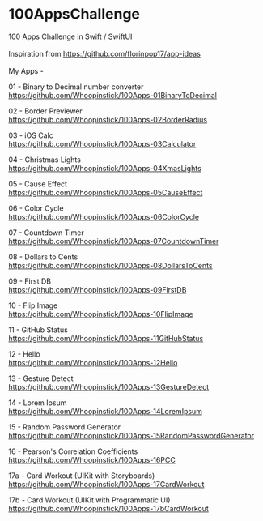# 100AppsChallenge
100 Apps Challenge in Swift / SwiftUI
<br>
<br>
Inspiration from https://github.com/florinpop17/app-ideas
<br>
<br>
My Apps -

01 - Binary to Decimal number converter <br>
https://github.com/Whoopinstick/100Apps-01BinaryToDecimal

02 - Border Previewer <br>
https://github.com/Whoopinstick/100Apps-02BorderRadius

03 - iOS Calc <br>
https://github.com/Whoopinstick/100Apps-03Calculator

04 - Christmas Lights <br>
https://github.com/Whoopinstick/100Apps-04XmasLights

05 - Cause Effect <br>
https://github.com/Whoopinstick/100Apps-05CauseEffect

06 - Color Cycle <br>
https://github.com/Whoopinstick/100Apps-06ColorCycle

07 - Countdown Timer <br>
https://github.com/Whoopinstick/100Apps-07CountdownTimer

08 - Dollars to Cents <br>
https://github.com/Whoopinstick/100Apps-08DollarsToCents

09 - First DB <br>
https://github.com/Whoopinstick/100Apps-09FirstDB

10 - Flip Image <br>
https://github.com/Whoopinstick/100Apps-10FlipImage

11 - GitHub Status <br>
https://github.com/Whoopinstick/100Apps-11GitHubStatus

12 - Hello <br>
https://github.com/Whoopinstick/100Apps-12Hello

13 - Gesture Detect <br>
https://github.com/Whoopinstick/100Apps-13GestureDetect

14 - Lorem Ipsum <br>
https://github.com/Whoopinstick/100Apps-14LoremIpsum

15 - Random Password Generator <br>
https://github.com/Whoopinstick/100Apps-15RandomPasswordGenerator

16 - Pearson's Correlation Coefficients <br>
https://github.com/Whoopinstick/100Apps-16PCC

17a - Card Workout (UIKit with Storyboards) <br>
https://github.com/Whoopinstick/100Apps-17CardWorkout

17b - Card Workout (UIKit with Programmatic UI) <br>
https://github.com/Whoopinstick/100Apps-17bCardWorkout
